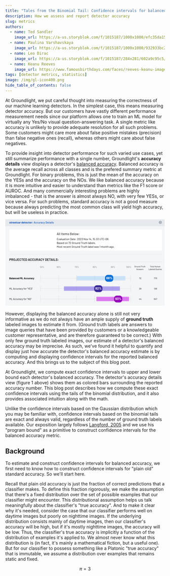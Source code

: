 ```yaml
---
title: "Tales from the Binomial Tail: Confidence intervals for balanced accuracy"
description: How we assess and report detector accuracy
slug: metrics
authors:
  - name: Ted Sandler
    image_url: https://a-us.storyblok.com/f/1015187/1000x1000/efc35da152/sandlert.jpg
  - name: Paulina Varshavskaya
    image_url: https://a-us.storyblok.com/f/1015187/1000x1000/932933bc26/varshap.jpg
  - name: Leo Dirac
    image_url: https://a-us.storyblok.com/f/1015187/284x281/602a9c95c5/diracl.png
  - name: Keanu Reeves
    image_url: https://www.famousbirthdays.com/faces/reeves-keanu-image.jpg
tags: [detector metrics, statistics]
image: /img/gl-icon400.png
hide_table_of_contents: false
---
```


At Groundlight, we put careful thought into measuring the correctness of our machine learning detectors. In the simplest case, this means measuring detector accuracy. But our customers have vastly different performance measurement needs since our platform allows one to train an ML model for virtually any Yes/No visual question-answering task. A single metric like accuracy is unlikely to provide adequate resolution for all such problems. Some customers might care more about false positive mistakes (precision) than false negative ones (recall), whereas others might care about false negatives.

<!-- truncate -->

To provide insight into detector performance for such varied use cases, yet still summarize performance with a single number, Groundlight's **accuracy details** view displays a detector's [balanced accuracy](https://scikit-learn.org/stable/modules/model_evaluation.html#balanced-accuracy-score). Balanced accuracy is the average recall across all classes and is the prefered summary metric at Groundlight. For binary problems, this is just the mean of the accuracy on the YESs and the accuracy on the NOs. We like balanced accuracy because it is more intuitive and easier to understand than metrics like the F1 score or AUROC. And many commercially interesting problems are highly imbalanced - that is the answer is almost always NO, with very few YESs, or vice versa. For such problems, standard accuracy is not a good measure because always predicting the most common class will yield high accuracy, but will be useless in practice.

![Figure 1 - balanced and per-class accuracy with exact 95% confidence intervals](./images/binomial-tails/streecar-visible-accuracy-details.png)

However, displaying the balanced accuracy alone is still not very informative as we do not always have an ample supply of **ground truth** labeled images to estimate it from. (Ground truth labels are answers to image queries that have been provided by customers or a knowledgeable customer representative, and are therefore guaranteed to be correct.) With only few ground truth labeled images, our estimate of a detector's balanced accuracy may be imprecise. As such, we've found it helpful to quantify and display just how accurate the detector's balanced accuracy estimate is by computing and displaying confidence intervals for the reported balanced accuracy. And this brings us to the subject of this blog post.

At Groundlight, we compute exact confidence intervals to upper and lower bound each detector's balanced accuracy. The detector's accuracy details view (figure 1 above) shows them as colored bars surrounding the reported accuracy number. This blog post describes how we compute these exact confidence intervals using the tails of the binomial distribution, and it also provides associated intuition along with the math.

Unlike the confidence intervals based on the Gaussian distribution which you may be familiar with, confidence intervals based on the binomial tails are exact and always valid, regardless of the number of ground truth labels available. Our exposition largely follows [Langford, 2005](https://jmlr.org/papers/v6/langford05a.html) and we use his "program bound" as a primitive to construct confidence intervals for the balanced accuracy metric.

## Background

To estimate and construct confidence intervals for balanced accuracy, we first need to know how to construct confidence intervals for "plain old" standard accuracy. So we'll start here.

Recall that plain old accuracy is just the fraction of correct predictions that a classifier makes. To define this fraction rigorously, we make the assumption that there's a fixed distribution over the set of possible examples that our classifier might encounter. This distributional assumption helps us talk meaningfully about the classifier's "true accuracy". And to make it clear why it's needed, consider the case that our classifier performs well on daytime images but poorly on nighttime images. If the underlying distribution consists mainly of daytime images, then our classifier's accuracy will be high, but if it's mostly nighttime images, the accuracy will be low. Thus, the classifier's true accuracy is implicitly a function of the distribution of examples it's applied to. We almost never know what this distribution is (in fact, it's mainly a mathematical fiction, but a useful one). But for our classifier to possess something like a Platonic "true accuracy" that is immutable, we assume a distribution over examples that remains static and fixed.

$$
    \pi = 3
$$
